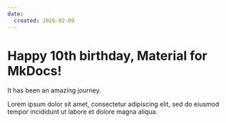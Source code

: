 ```yaml
---
date:
  created: 2026-02-09
---
```


# Happy 10th birthday, Material for MkDocs!

It has been an amazing journey.

<!-- more -->

Lorem ipsum dolor sit amet, consectetur adipiscing elit, sed do eiusmod
tempor incididunt ut labore et dolore magna aliqua.